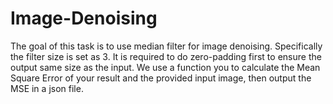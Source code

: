 # Image-Denoising

The goal of this task is to use median filter for image denoising. Specifically the filter size is set as
3. It is required to do zero-padding first to ensure the output same size as the input.  We use a function you 
to calculate the Mean Square Error of your result and the provided input image, then output the MSE in a json file.
